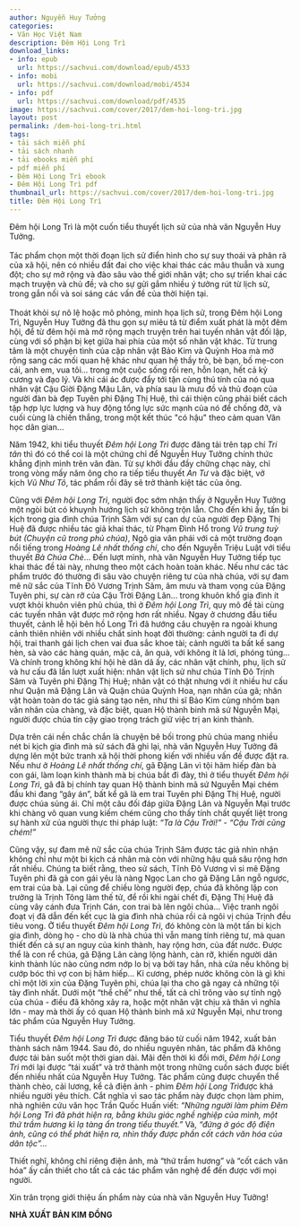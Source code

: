 ```yaml
---
author: Nguyễn Huy Tưởng
categories:
- Văn Học Việt Nam
description: Đêm Hội Long Trì
download_links:
- info: epub
  url: https://sachvui.com/download/epub/4533
- info: mobi
  url: https://sachvui.com/download/mobi/4534
- info: pdf
  url: https://sachvui.com/download/pdf/4535
image: https://sachvui.com/cover/2017/dem-hoi-long-tri.jpg
layout: post
permalink: /dem-hoi-long-tri.html
tags:
- tải sách miễn phí
- tải sách nhanh
- tải ebooks miễn phí
- pdf miễn phí
- Đêm Hội Long Trì ebook
- Đêm Hội Long Trì pdf
thumbnail_url: https://sachvui.com/cover/2017/dem-hoi-long-tri.jpg
title: Đêm Hội Long Trì
---
```


 <div class="item-desc text-justify"> <p>Đêm hội Long Trì là một cuốn tiểu thuyết lịch sử của nhà văn Nguyễn Huy Tưởng.<br><br>Tác phẩm chọn một thời đoạn lịch sử điển hình cho sự suy thoái và phân rã của xã hội, nên có nhiều đất đai cho việc khai thác các mâu thuẫn và xung đột; cho sự mở rộng và đào sâu vào thế giới nhân vật; cho sự triển khai các mạch truyện và chủ đề; và cho sự gửi gắm nhiều ý tưởng rút từ lịch sử, trong gắn nối và soi sáng các vấn đề của thời hiện tại.<br><br>Thoát khỏi sự nô lệ hoặc mô phỏng, minh họa lịch sử, trong Đêm hội Long Trì, Nguyễn Huy Tưởng đã thu gọn sự miêu tả từ điểm xuất phát là một đêm hội, để từ đêm hội mà mở rộng mạch truyện trên hai tuyến nhân vật đối lập, cùng với số phận bị kẹt giữa hai phía của một số nhân vật khác. Từ trung tâm là một chuyện tình của cặp nhân vật Bảo Kim và Quỳnh Hoa mà mở rộng sang các mối quan hệ khác như quan hệ thầy trò, bè bạn, bố mẹ-con cái, anh em, vua tôi... trong một cuộc sống rối ren, hỗn loạn, hết cả kỷ cương và đạo lý. Và khi cái ác được đẩy tới tận cùng thú tính của nó qua nhân vật Cậu Giời Đặng Mậu Lân, và phía sau là mưu đồ và thủ đoạn của người đàn bà đẹp Tuyên phi Đặng Thị Huệ, thì cái thiện cũng phải biết cách tập hợp lực lượng và huy động tổng lực sức mạnh của nó để chống đỡ, và cuối cùng là chiến thắng, trong một kết thúc "có hậu" theo cảm quan Văn học dân gian...</p><p>Năm 1942, khi tiểu thuyết <em>Đêm hội Long Trì</em> được đăng tải trên tạp chí <em>Tri tân</em> thì đó có thể coi là một chứng chỉ để Nguyễn Huy Tưởng chính thức khẳng định mình trên văn đàn. Từ sự khởi đầu đầy chững chạc này, chỉ trong vòng mấy năm ông cho ra tiếp tiểu thuyết <em>An Tư</em> và đặc biệt, vở kịch <em>Vũ Như Tô</em>, tác phẩm rồi đây sẽ trở thành kiệt tác của ông.</p><p>Cũng với <em>Đêm hội Long Trì</em>, người đọc sớm nhận thấy ở Nguyễn Huy Tưởng một ngòi bút có khuynh hướng lịch sử không trộn lẫn. Cho đến khi ấy, tấn bi kịch trong gia đình chúa Trịnh Sâm với sự can dự của người đẹp Đặng Thị Huệ đã được nhiều tác giả khai thác, từ Phạm Đình Hổ trong <em>Vũ trung tuỳ bút (Chuyện cũ trong phủ chúa)</em>, Ngô gia văn phái với cả một trường đoạn nổi tiếng trong <em>Hoàng Lê nhất thống chí</em>, cho đến Nguyễn Triệu Luật với tiểu thuyết <em>Bà Chúa Chè</em>... Đến lượt mình, nhà văn Nguyễn Huy Tưởng tiếp tục khai thác đề tài này, nhưng theo một cách hoàn toàn khác. Nếu như các tác phẩm trước đó thường đi sâu vào chuyện riêng tư của nhà chúa, với sự đam mê nữ sắc của Tĩnh Đô Vương Trịnh Sâm, âm mưu và tham vọng của Đặng Tuyên phi, sự càn rỡ của Cậu Trời Đặng Lân... trong khuôn khổ gia đình ít vượt khỏi khuôn viên phủ chúa, thì ở <em>Đêm hội Long Trì</em>, quy mô đề tài cùng các tuyến nhân vật được mở rộng hơn rất nhiều. Ngay ở chương đầu tiểu thuyết, cảnh lễ hội bên hồ Long Trì đã hướng câu chuyện ra ngoài khung cảnh thiên nhiên với nhiều chất sinh hoạt đời thường: cảnh người ta đi dự hội, trai thanh gái lịch chen vai đua sắc khoe tài; cảnh người ta bất kể sang hèn, sà vào các hàng quán, mặc cả, ăn quà, với không ít lả lơi, phóng túng… Và chính trong không khí hội hè dân dã ấy, các nhân vật chính, phụ, lịch sử và hư cấu đã lần lượt xuất hiện: nhân vật lịch sử như chúa Tĩnh Đô Trịnh Sâm và Tuyên phi Đặng Thị Huệ; nhân vật có thật nhưng với ít nhiều hư cấu như Quận mã Đặng Lân và Quận chúa Quỳnh Hoa, nạn nhân của gã; nhân vật hoàn toàn do tác giả sáng tạo nên, như thi sĩ Bảo Kim cùng nhóm bạn văn nhân của chàng, và đặc biệt, quan Hộ thành binh mã sứ Nguyễn Mại, người được chúa tin cậy giao trọng trách giữ việc trị an kinh thành.</p><p>Dựa trên cái nền chắc chắn là chuyện bê bối trong phủ chúa mang nhiều nét bi kịch gia đình mà sử sách đã ghi lại, nhà văn Nguyễn Huy Tưởng đã dựng lên một bức tranh xã hội thời phong kiến với nhiều vấn đề được đặt ra. Nếu như ở <em>Hoàng Lê nhất thống chí</em>, gã Đặng Lân vì tội hãm hiếp đàn bà con gái, làm loạn kinh thành mà bị chúa bắt đi đày, thì ở tiểu thuyết <em>Đêm hội Long Trì</em>, gã đã bị chính tay quan Hộ thành binh mã sứ Nguyễn Mại chém đầu khi đang “gây án”, bất kể gã là em trai Tuyên phi Đặng Thị Huệ, người được chúa sủng ái. Chỉ một câu đối đáp giữa Đặng Lân và Nguyễn Mại trước khi chàng võ quan vung kiếm chém cũng cho thấy tính chất quyết liệt trong sự hành xử của người thực thi pháp luật: <em>“Ta là Cậu Trời!” - “Cậu Trời cũng chém!”</em></p><p>Cũng vậy, sự đam mê nữ sắc của chúa Trịnh Sâm được tác giả nhìn nhận không chỉ như một bi kịch cá nhân mà còn với những hậu quả sâu rộng hơn rất nhiều. Chúng ta biết rằng, theo sử sách, Tĩnh Đô Vương vì si mê Đặng Tuyên phi đã gả con gái yêu là nàng Ngọc Lan cho gã Đặng Lân ngỗ ngược, em trai của bà. Lại cũng để chiều lòng người đẹp, chúa đã không lập con trưởng là Trịnh Tông làm thế tử, để rồi khi ngài chết đi, Đặng Thị Huệ đã cùng vây cánh đưa Trịnh Cán, con trai bà lên ngôi chúa… Việc tranh ngôi đoạt vị đã dẫn đến kết cục là gia đình nhà chúa rồi cả ngôi vị chúa Trịnh đều tiêu vong. Ở tiểu thuyết <em>Đêm hội Long Trì</em>, đó không còn là một tấn bi kịch gia đình, dòng họ - cho dù là nhà chúa thì vẫn mang tính riêng tư, mà quan thiết đến cả sự an nguy của kinh thành, hay rộng hơn, của đất nước. Được thể là con rể chúa, gã Đặng Lân càng lộng hành, càn rỡ, khiến người dân kinh thành lúc nào cũng nơm nớp lo bị vạ bởi tay hắn, nhà cửa nếu không bị cướp bóc thì vợ con bị hãm hiếp… Kỉ cương, phép nước không còn là gì khi chỉ một lời xin của Đặng Tuyên phi, chúa lại tha cho gã ngay cả những tội tày đình nhất. Dưới một “thể chế” như thế, tất cả chỉ trông vào sự tỉnh ngộ của chúa - điều đã không xảy ra, hoặc một nhân vật chịu xả thân vì nghĩa lớn - may mà thời ấy có quan Hộ thành binh mã xứ Nguyễn Mại, như trong tác phẩm của Nguyễn Huy Tưởng.</p><p>Tiểu thuyết <em>Đêm hội Long Trì</em> được đăng báo từ cuối năm 1942, xuất bản thành sách năm 1944. Sau đó, do nhiều nguyên nhân, tác phẩm đã không được tái bản suốt một thời gian dài. Mãi đến thời kì đổi mới, <em>Đêm hội Long Trì</em> mới lại được “tái xuất” và trở thành một trong những cuốn sách được biết đến nhiều nhất của Nguyễn Huy Tưởng. Tác phẩm cũng được chuyển thể thành chèo, cải lương, kể cả điện ảnh - phim <em>Đêm hội Long Trì</em>được khá nhiều người yêu thích. Cắt nghĩa vì sao tác phẩm này được chọn làm phim, nhà nghiên cứu văn học Trần Quốc Huấn viết: <em>“Những người làm phim Đêm hội Long Trì đã phát hiện ra, bằng khứu giác nghề nghiệp của mình, một thứ trầm hương kì lạ tàng ẩn trong tiểu thuyết.”</em> Và, <em>“đứng ở góc độ điện ảnh, cũng có thể phát hiện ra, nhìn thấy được phần cốt cách văn hóa của dân tộc”…</em></p><p>Thiết nghĩ, không chỉ riêng điện ảnh, mà “thứ trầm hương” và “cốt cách văn hóa” ấy cần thiết cho tất cả các tác phẩm văn nghệ để đến được với mọi người.</p><p>Xin trân trọng giới thiệu ấn phẩm này của nhà văn Nguyễn Huy Tưởng!</p><p><strong>NHÀ XUẤT BẢN KIM ĐỒNG</strong></p> </div>